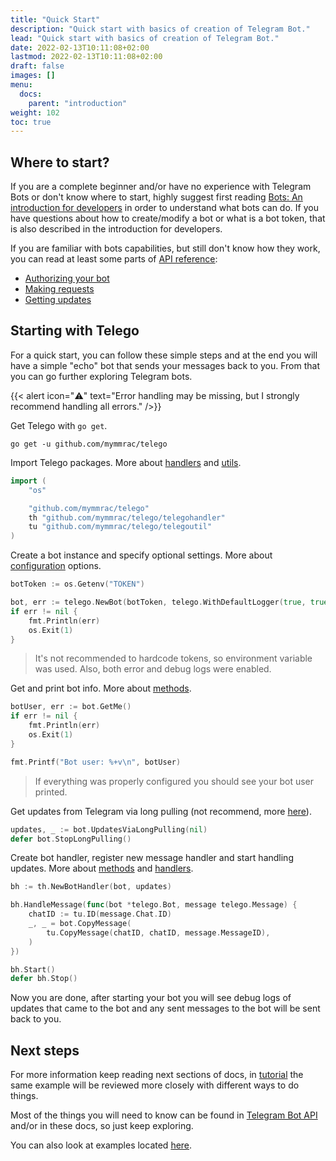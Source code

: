 ```yaml
---
title: "Quick Start"
description: "Quick start with basics of creation of Telegram Bot."
lead: "Quick start with basics of creation of Telegram Bot."
date: 2022-02-13T10:11:08+02:00
lastmod: 2022-02-13T10:11:08+02:00
draft: false
images: []
menu:
  docs:
    parent: "introduction"
weight: 102
toc: true
---
```


## Where to start?

If you are a complete beginner and/or have no experience with Telegram Bots or don't know where to start, highly
suggest first reading [Bots: An introduction for developers](https://core.telegram.org/bots)  in order to understand
what bots can do. If you have questions about how to create/modify a bot or what is a bot token, that is also described
in
the introduction for developers.

If you are familiar with bots capabilities, but still don't know how they work, you can read at least some parts of
[API reference](https://core.telegram.org/bots/api):

- [Authorizing your bot](https://core.telegram.org/bots/api#authorizing-your-bot)
- [Making requests](https://core.telegram.org/bots/api#making-requests)
- [Getting updates](https://core.telegram.org/bots/api#getting-updates)

## Starting with Telego

For a quick start, you can follow these simple steps and at the end you will have a simple "echo" bot that sends your
messages back to you. From that you can go further exploring Telegram bots.

{{< alert icon="⚠️" text="Error handling may be missing, but I strongly recommend handling all errors." />}}

Get Telego with `go get`.

```shell
go get -u github.com/mymmrac/telego
```

Import Telego packages. More about [handlers](/docs/handlers/handlers-basics) and
[utils](/docs/utilities/utilities-basics).

```go
import (
    "os"

    "github.com/mymmrac/telego"
    th "github.com/mymmrac/telego/telegohandler"
    tu "github.com/mymmrac/telego/telegoutil"
)
```

Create a bot instance and specify optional settings. More about [configuration](/docs/introduction/configuration)
options.

```go
botToken := os.Getenv("TOKEN")

bot, err := telego.NewBot(botToken, telego.WithDefaultLogger(true, true))
if err != nil {
    fmt.Println(err)
    os.Exit(1)
}
```

> It's not recommended to hardcode tokens, so environment variable
> was used. Also, both error and debug logs were enabled.

Get and print bot info. More about [methods](/docs/methods/methods-basics).

```go
botUser, err := bot.GetMe()
if err != nil {
    fmt.Println(err)
    os.Exit(1)
}

fmt.Printf("Bot user: %+v\n", botUser)
```

> If everything was properly configured you should see your bot user printed.

Get updates from Telegram via long pulling (not recommend, more [here](/docs/helpers/updates-long-pulling)).

```go
updates, _ := bot.UpdatesViaLongPulling(nil)
defer bot.StopLongPulling()
```

Create bot handler, register new message handler and start handling updates. More about
[methods](docs/methods/methods-basics) and [handlers](/docs/handlers/handlers-basics).

```go
bh := th.NewBotHandler(bot, updates)

bh.HandleMessage(func(bot *telego.Bot, message telego.Message) {
    chatID := tu.ID(message.Chat.ID)
    _, _ = bot.CopyMessage(
        tu.CopyMessage(chatID, chatID, message.MessageID),
    )
})

bh.Start()
defer bh.Stop()
```

Now you are done, after starting your bot you will see debug logs of updates that came to the bot and any sent messages
to the bot will be sent back to you.

## Next steps

For more information keep reading next sections of docs, in [tutorial](/docs/introduction/tutorial) the same example
will be reviewed more closely with different ways to do things.

Most of the things you will need to know can be found in [Telegram Bot API](https://core.telegram.org/bots/api) and/or
in these docs, so just keep exploring.

You can also look at examples located [here](https://github.com/mymmrac/telego/tree/main/examples).
